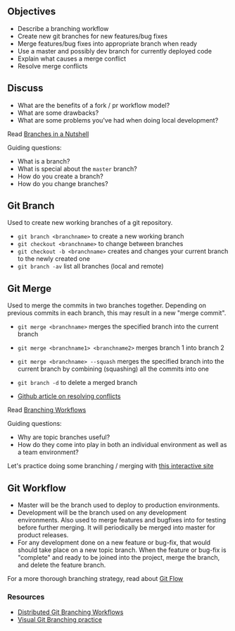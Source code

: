 ## Objectives

- Describe a branching workflow
- Create new git branches for new features/bug fixes
- Merge features/bug fixes into appropriate branch when ready
- Use a master and possibly dev branch for currently deployed code
- Explain what causes a merge conflict
- Resolve merge conflicts


## Discuss
 - What are the benefits of a fork / pr workflow model?
 - What are some drawbacks?
 - What are some problems you've had when doing local development?

Read [Branches in a Nutshell](https://git-scm.com/book/en/v2/Git-Branching-Branches-in-a-Nutshell)

Guiding questions:
- What is a branch?
- What is special about the `master` branch?
- How do you create a branch?
- How do you change branches?

## Git Branch
Used to create new working branches of a git repository.

 - `git branch <branchname>` to create a new working branch
 - `git checkout <branchname>` to change between branches
 - `git checkout -b <branchname>` creates and changes your current branch to the newly created one
 - `git branch -av` list all branches (local and remote)

## Git Merge
Used to merge the commits in two branches together. Depending on previous commits in each branch, this may result in a new "merge commit".

 - `git merge <branchname>` merges the specified branch into the current branch
 - `git merge <branchname1> <branchname2>` merges branch 1 into branch 2
 - `git merge <branchname> --squash` merges the specified branch into the current branch by combining (squashing) all the commits into one
 - `git branch -d` to delete a merged branch

 - [Github article on resolving conflicts](https://help.github.com/articles/resolving-a-merge-conflict-from-the-command-line/)

Read [Branching Workflows](https://git-scm.com/book/en/v2/Git-Branching-Branching-Workflows)

Guiding questions:
- Why are topic branches useful?
- How do they come into play in both an individual environment as well as a team environment?

Let's practice doing some branching / merging with [this interactive site](http://learngitbranching.js.org/?NODEMO)

## Git Workflow
 - Master will be the branch used to deploy to production environments.
 - Development will be the branch used on any development environments. Also used to merge features and bugfixes into for testing before further merging. It will periodically be merged into master for product releases.
 - For any development done on a new feature or bug-fix, that would should take place on a new topic branch. When the feature or bug-fix is "complete" and ready to be joined into the project, merge the branch, and delete the feature branch.

For a more thorough branching strategy, read about [Git Flow](http://nvie.com/posts/a-successful-git-branching-model/)


### Resources
- [Distributed Git Branching Workflows](https://git-scm.com/book/en/v2/Distributed-Git-Distributed-Workflows)
- [Visual Git Branching practice](http://learngitbranching.js.org/)
